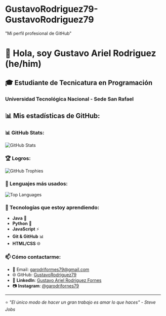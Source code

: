 # GustavoRodriguez79-GustavoRodriguez79
"Mi perfil profesional de GitHub"

# 👋 Hola, soy Gustavo Ariel Rodriguez (he/him)

## 🎓 Estudiante de Tecnicatura en Programación
### Universidad Tecnológica Nacional - Sede San Rafael

## 📊 Mis estadísticas de GitHub:

### 📊 GitHub Stats:
![GitHub Stats](https://github-readme-stats.vercel.app/api?username=GustavoRodriguez79&show_icons=true&theme=radical&hide_title=true)

### 🏆 Logros:
![GitHub Trophies](https://github-profile-trophy.vercel.app/?username=GustavoRodriguez79&theme=onedark)

### 🚀 Lenguajes más usados:
![Top Languages](https://github-readme-stats.vercel.app/api/top-langs/?username=GustavoRodriguez79&layout=compact&theme=dark)

### 🔧 Tecnologías que estoy aprendiendo:
- **Java** 🍵 
- **Python** 🐍
- **JavaScript** ⚡
- **Git & GitHub** 📊
- **HTML/CSS** 🌐


### 📫 Cómo contactarme:
- 📧 Email: garodriformes79@gmail.com
- 🌐 GitHub: [GustavoRodriguez79](https://github.com/GustavoRodriguez79)
- 💼 **LinkedIn**: [Gustavo Ariel Rodriguez Fornes](https://www.linkedin.com/in/gustavo-ariel-rodr%C3%ADguez-fornes-36a899370/)
- 📷 **Instagram**: [@garodrifornes79](https://www.instagram.com/garodrifornes79/)
  
---

⭐ *"El único modo de hacer un gran trabajo es amar lo que haces" - Steve Jobs*
